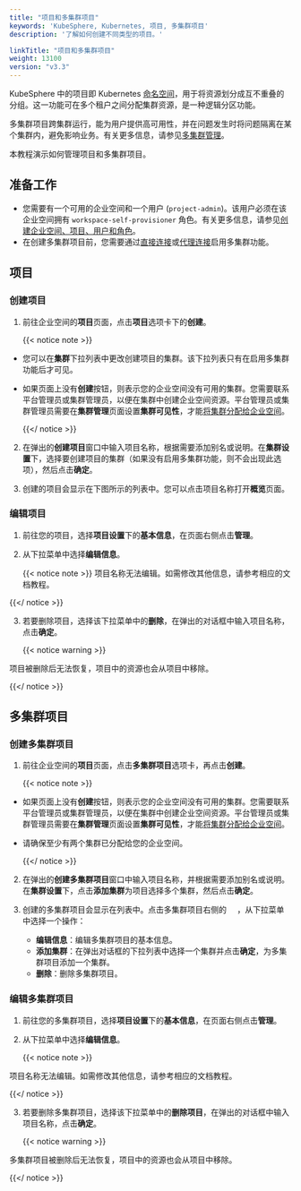 ```yaml
---
title: "项目和多集群项目"
keywords: 'KubeSphere, Kubernetes, 项目, 多集群项目'
description: '了解如何创建不同类型的项目。'

linkTitle: "项目和多集群项目"
weight: 13100
version: "v3.3"
---
```


KubeSphere 中的项目即 Kubernetes [命名空间](https://kubernetes.io/zh/docs/concepts/overview/working-with-objects/namespaces/)，用于将资源划分成互不重叠的分组。这一功能可在多个租户之间分配集群资源，是一种逻辑分区功能。

多集群项目跨集群运行，能为用户提供高可用性，并在问题发生时将问题隔离在某个集群内，避免影响业务。有关更多信息，请参见[多集群管理](../../multicluster-management/)。

本教程演示如何管理项目和多集群项目。

## 准备工作

- 您需要有一个可用的企业空间和一个用户 (`project-admin`)。该用户必须在该企业空间拥有 `workspace-self-provisioner` 角色。有关更多信息，请参见[创建企业空间、项目、用户和角色](../../quick-start/create-workspace-and-project/)。
- 在创建多集群项目前，您需要通过[直接连接](../../multicluster-management/enable-multicluster/direct-connection/)或[代理连接](../../multicluster-management/enable-multicluster/agent-connection/)启用多集群功能。

## 项目

### 创建项目

1. 前往企业空间的**项目**页面，点击**项目**选项卡下的**创建**。

    {{< notice note >}}

- 您可以在**集群**下拉列表中更改创建项目的集群。该下拉列表只有在启用多集群功能后才可见。

- 如果页面上没有**创建**按钮，则表示您的企业空间没有可用的集群。您需要联系平台管理员或集群管理员，以便在集群中创建企业空间资源。平台管理员或集群管理员需要在**集群管理**页面设置**集群可见性**，才能[将集群分配给企业空间](../../cluster-administration/cluster-settings/cluster-visibility-and-authorization/)。

    {{</ notice >}}

2. 在弹出的**创建项目**窗口中输入项目名称，根据需要添加别名或说明。在**集群设置**下，选择要创建项目的集群（如果没有启用多集群功能，则不会出现此选项），然后点击**确定**。

3. 创建的项目会显示在下图所示的列表中。您可以点击项目名称打开**概览**页面。


### 编辑项目

1. 前往您的项目，选择**项目设置**下的**基本信息**，在页面右侧点击**管理**。

2. 从下拉菜单中选择**编辑信息**。

    {{< notice note >}}
项目名称无法编辑。如需修改其他信息，请参考相应的文档教程。

{{</ notice >}}

3. 若要删除项目，选择该下拉菜单中的**删除**，在弹出的对话框中输入项目名称，点击**确定**。

   {{< notice warning >}}

项目被删除后无法恢复，项目中的资源也会从项目中移除。

{{</ notice >}}

## 多集群项目

### 创建多集群项目

1. 前往企业空间的**项目**页面，点击**多集群项目**选项卡，再点击**创建**。

    {{< notice note >}}

- 如果页面上没有**创建**按钮，则表示您的企业空间没有可用的集群。您需要联系平台管理员或集群管理员，以便在集群中创建企业空间资源。平台管理员或集群管理员需要在**集群管理**页面设置**集群可见性**，才能[将集群分配给企业空间](../../cluster-administration/cluster-settings/cluster-visibility-and-authorization/)。
- 请确保至少有两个集群已分配给您的企业空间。

    {{</ notice >}}

2. 在弹出的**创建多集群项目**窗口中输入项目名称，并根据需要添加别名或说明。在**集群设置**下，点击**添加集群**为项目选择多个集群，然后点击**确定**。
3. 创建的多集群项目会显示在列表中。点击多集群项目右侧的 <img src="/images/docs/v3.x/common-icons/three-dots.png" width="15" />，从下拉菜单中选择一个操作：

    - **编辑信息**：编辑多集群项目的基本信息。
    - **添加集群**：在弹出对话框的下拉列表中选择一个集群并点击**确定**，为多集群项目添加一个集群。
    - **删除**：删除多集群项目。

### 编辑多集群项目

1. 前往您的多集群项目，选择**项目设置**下的**基本信息**，在页面右侧点击**管理**。

2. 从下拉菜单中选择**编辑信息**。

    {{< notice note >}}

项目名称无法编辑。如需修改其他信息，请参考相应的文档教程。

{{</ notice >}}

3. 若要删除多集群项目，选择该下拉菜单中的**删除项目**，在弹出的对话框中输入项目名称，点击**确定**。

   {{< notice warning >}}

多集群项目被删除后无法恢复，项目中的资源也会从项目中移除。

{{</ notice >}}